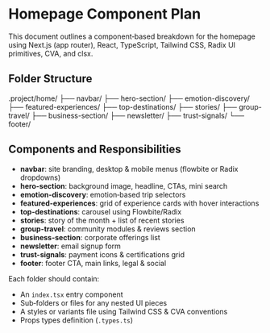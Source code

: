 # Homepage Component Plan

This document outlines a component‑based breakdown for the homepage using Next.js (app router), React, TypeScript, Tailwind CSS, Radix UI primitives, CVA, and clsx.

## Folder Structure

.project/home/
  ├── navbar/
  ├── hero-section/
  ├── emotion-discovery/
  ├── featured-experiences/
  ├── top-destinations/
  ├── stories/
  ├── group-travel/
  ├── business-section/
  ├── newsletter/
  ├── trust-signals/
  └── footer/

## Components and Responsibilities

- **navbar**: site branding, desktop & mobile menus (flowbite or Radix dropdowns)
- **hero-section**: background image, headline, CTAs, mini search
- **emotion-discovery**: emotion‑based trip selectors
- **featured-experiences**: grid of experience cards with hover interactions
- **top-destinations**: carousel using Flowbite/Radix
- **stories**: story of the month + list of recent stories
- **group-travel**: community modules & reviews section
- **business-section**: corporate offerings list
- **newsletter**: email signup form
- **trust-signals**: payment icons & certifications grid
- **footer**: footer CTA, main links, legal & social

Each folder should contain:
- An `index.tsx` entry component
- Sub‑folders or files for any nested UI pieces
- A styles or variants file using Tailwind CSS & CVA conventions
- Props types definition (`.types.ts`)
